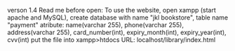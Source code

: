 verson 1.4
Read me before open: 
To use the website, open xampp (start apache and MySQL), create database with name "jkl bookstore",
table name "payment"
atribute: name(varchar 255), phone(varchar 255), address(varchar 255), card_number(int), expiry_month(int), expiry_year(int), cvv(int)
put the file into xampp>htdocs
URL: localhost/library/index.html
